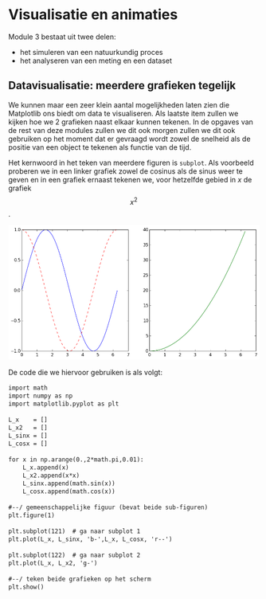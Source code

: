 # Visualisatie en animaties

Module 3 bestaat uit twee delen:

- het simuleren van een natuurkundig proces 
- het analyseren van een meting en een dataset

## Datavisualisatie: meerdere grafieken tegelijk
   
We kunnen maar een zeer klein aantal mogelijkheden laten zien die Matplotlib
ons biedt om data te visualiseren. Als laatste item zullen we kijken hoe we 2
grafieken naast elkaar kunnen tekenen. In de opgaves van de rest van deze
modules zullen we dit ook morgen zullen we dit ook gebruiken op het moment dat
er gevraagd wordt zowel de snelheid als de positie van een object te tekenen
als functie van de tijd.

Het kernwoord in het teken van meerdere figuren is `subplot`. Als voorbeeld
proberen we in een linker grafiek zowel de cosinus als de sinus weer te geven
en in een grafiek ernaast tekenen we, voor hetzelfde gebied in *x* de grafiek
$$x^2$$.

![](DubbelGrafiekExample.png)

De code die we hiervoor gebruiken is als volgt:

    import math
    import numpy as np
    import matplotlib.pyplot as plt

    L_x    = []
    L_x2   = []
    L_sinx = []
    L_cosx = []

    for x in np.arange(0.,2*math.pi,0.01):
        L_x.append(x)
        L_x2.append(x*x)
        L_sinx.append(math.sin(x))
        L_cosx.append(math.cos(x))

    #--/ gemeenschappelijke figuur (bevat beide sub-figuren)
    plt.figure(1)

    plt.subplot(121)  # ga naar subplot 1
    plt.plot(L_x, L_sinx, 'b-',L_x, L_cosx, 'r--')

    plt.subplot(122)  # ga naar subplot 2
    plt.plot(L_x, L_x2, 'g-')

    #--/ teken beide grafieken op het scherm
    plt.show()
